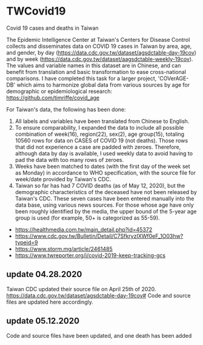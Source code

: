 # TWCovid19
Covid 19 cases and deaths in Taiwan 

The Epidemic Intelligence Center at Taiwan's Centers for Disease Control collects and disseminates data on COVID 19 cases in Taiwan by area, age, and gender, by day (https://data.cdc.gov.tw/dataset/agsdctable-day-19cov) and by week (https://data.cdc.gov.tw/dataset/aagsdctable-weekly-19cov). The values and variable names in this dataset are in Chinese, and can benefit from translation and basic transformation to ease cross-national comparisons. I have completed this task for a larger project, 'COVerAGE-DB' which aims to harmonize global data from various sources by age for demographic or epidemiological research: https://github.com/timriffe/covid_age 

For Taiwan's data, the following has been done: 
1. All labels and variables have been translated from Chinese to English.
2. To ensure comparability, I expanded the data to include all possible combination of week(16), region(22), sex(2), age group(15), totaling 10560 rows for data on CASES of COVID 19 (not deaths). Those rows that did not experience a case are padded with zeroes. Therefore, although data by day is available, I used weekly data to avoid having to pad the data with too many rows of zeroes.  
3. Weeks have been matched to dates (with the first day of the week set as Monday) in accordance to WHO specification, with the source file for week/date provided by Taiwan's CDC. 
4. Taiwan so far has had 7 COVID deaths (as of May 12, 2020), but the demographic characteristics of the deceased have not been released by Taiwan's CDC. These seven cases have been entered manually into the data base, using various news sources. For those whose age have only been roughly identified by the media, the upper bound of the 5-year age group is used (for example, 50+ is categorized as 55-59).   
* https://healthmedia.com.tw/main_detail.php?id=45372 
* https://www.cdc.gov.tw/Bulletin/Detail/C7SfkryzIXWf0eF_1O03hw?typeid=9
* https://www.storm.mg/article/2461485
* https://www.twreporter.org/i/covid-2019-keep-tracking-gcs 


## update 04.28.2020 ##
Taiwan CDC updated their source file on April 25th of 2020. https://data.cdc.gov.tw/dataset/agsdctable-day-19cov#
Code and source files are updated here accordingly.

## update 05.12.2020 ## 
Code and source files have been updated, and one death has been added 
